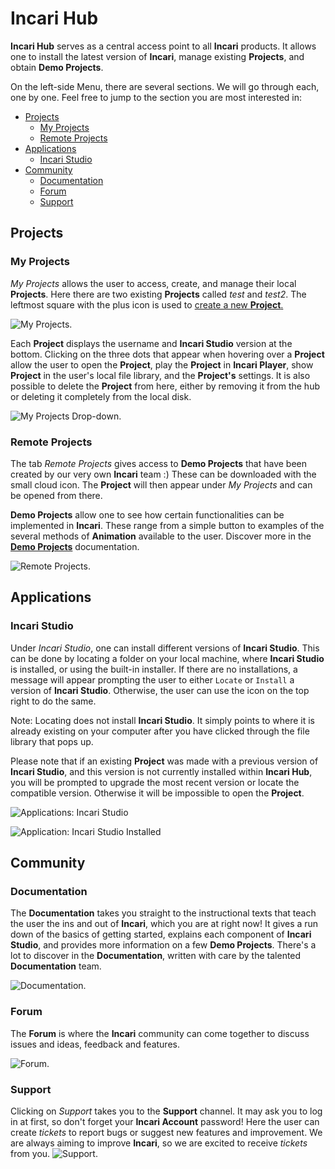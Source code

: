 # Incari Hub

**Incari Hub** serves as a central access point to all **Incari** products. It allows one to install the latest version of **Incari**, manage existing **Projects**, and obtain **Demo Projects**.

On the left-side Menu, there are several sections. We will go through each, one by one. Feel free to jump to the section you are most interested in: 

<!-- no toc -->
* [Projects](#projects)
  * [My Projects](#my-projects)
  * [Remote Projects](#remote-projects)
* [Applications](#applications)
  * [Incari Studio](#incari-studio)
* [Community](#community)
  * [Documentation](#documentation)
  * [Forum](#forum)
  * [Support](#support)

## Projects

### My Projects

*My Projects* allows the user to access, create, and manage their local **Projects**. Here there are two existing **Projects** called *test* and *test2*. The leftmost square with the plus icon is used to [create a new **Project**.](creating-a-project2.md) 

![My Projects.](../../.gitbook/assets/projectsmyprojects.png)

Each **Project** displays the username and **Incari Studio** version at the bottom. Clicking on the three dots that appear when hovering over a **Project** allow the user to open the **Project**, play the **Project** in **Incari Player**, show **Project** in the user's local file library, and the **Project's** settings. It is also possible to delete the **Project** from here, either by removing it from the hub or deleting it completely from the local disk. 

![My Projects Drop-down.](../../.gitbook/assets/projectsmyprojectsdropdown.png)

### Remote Projects

 The tab *Remote Projects* gives access to **Demo Projects** that have been created by our very own **Incari** team :) These can be downloaded with the small cloud icon. The **Project** will then appear under *My Projects* and can be opened from there. 
 
 **Demo Projects** allow one to see how certain functionalities can be implemented in **Incari**. These range from a simple button to examples of the several methods of **Animation** available to the user. Discover more in the [**Demo Projects**](demo-../../demo-projects/overview.md) documentation. 

 ![Remote Projects.](../../.gitbook/assets/projectsremoteprojects.png)

 ## Applications

 ### Incari Studio

Under *Incari Studio*, one can install different versions of **Incari Studio**. This can be done by locating a folder on your local machine, where **Incari Studio** is installed, or using the built-in installer. If there are no installations, a message will appear prompting the user to either `Locate` or `Install` a version of **Incari Studio**. Otherwise, the user can use the icon on the top right to do the same. 

Note: Locating does not install **Incari Studio**. It simply points to where it is already existing on your computer after you have clicked through the file library that pops up.

Please note that if an existing **Project** was made with a previous version of **Incari Studio**, and this version is not currently installed within **Incari Hub**, you will be prompted to upgrade the most recent version or locate the compatible version. Otherwise it will be impossible to open the **Project**. 

![Applications: Incari Studio](../../.gitbook/assets/applicationsincaristudio.png)

![Application: Incari Studio Installed](../../.gitbook/assets/incarihubinstalled.png)
## Community

### Documentation

The **Documentation** takes you straight to the instructional texts that teach the user the ins and out of **Incari**, which you are at right now! It gives a run down of the basics of getting started, explains each component of **Incari Studio**, and provides more information on a few **Demo Projects**. There's a lot to discover in the **Documentation**, written with care by the talented **Documentation** team. 

![Documentation.](../../.gitbook/assets/documentation.png)

### Forum

The **Forum** is where the **Incari** community can come together to discuss issues and ideas, feedback and features.

![Forum.](../../.gitbook/assets/communityforum.png)

### Support

Clicking on *Support* takes you to the **Support** channel. It may ask you to log in at first, so don't forget your **Incari Account** password! Here the user can create *tickets* to report bugs or suggest new features and improvement. We are always aiming to improve **Incari**, so we are excited to receive *tickets* from you. 
![Support.](../../.gitbook/assets/communitysupportactual.png)